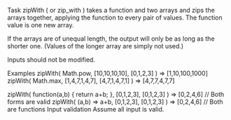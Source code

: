 Task
zipWith ( or zip_with ) takes a function and two arrays and zips the arrays together, applying the function to every pair of values.
The function value is one new array.

If the arrays are of unequal length, the output will only be as long as the shorter one.
(Values of the longer array are simply not used.)

Inputs should not be modified.

Examples
zipWith( Math.pow, [10,10,10,10], [0,1,2,3] ) => [1,10,100,1000]
zipWith( Math.max, [1,4,7,1,4,7], [4,7,1,4,7,1] ) => [4,7,7,4,7,7]

zipWith( function(a,b) { return a+b; }, [0,1,2,3], [0,1,2,3] ) => [0,2,4,6] // Both forms are valid
zipWith( (a,b) => a+b, [0,1,2,3], [0,1,2,3] ) => [0,2,4,6] // Both are functions
Input validation
Assume all input is valid.
